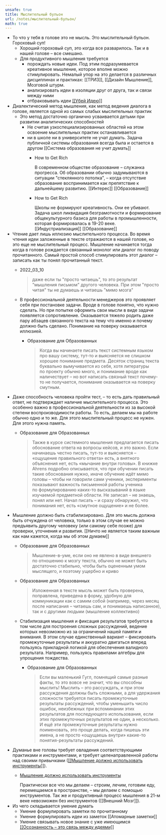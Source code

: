 ```yaml
---
unsafe: true
title: Мыслительный бульон
url: /notes/мыслительный-бульон/
math: true
---
```

<p></p>
<ul>
<li>
То что у тебя в голове это не мысль. Это мыслительный бульон. Гороховый суп!<ul>
<li>Хороший гороховый суп, это когда все разварилось. Так и в нашей голове – все смешано.</li>
<li>
Для продуктивного мышления требуется<ul>
<li>порождать новые идеи. Под этим подразумевается креативное мышление, которое вполне можно стимулировать. Немалый упор на это делается в различных дисциплинах и практиках: <span class='missing-note'>[[ТРИЗ]]</span>, <span class='missing-note'>[[Дизайн Мышление]]</span>, Мозговой штурм.</li>
<li>анализировать идеи в изоляции друг от друга, так и связи между ними</li>
<li>отбраковывать идеи <a href='/notes/убей-идею'>[[Убей Идею]]</a></li>
</ul>
</li>
</ul>
</li>
<li>
Диалектический метод мышления, как метод ведения диалога в голове, является одной из самых слабых мыслительных практик<ul>
<li>
Это метод достаточно органично усваивается детьми при развитии аналитических способностей<ul>
<li>Не считая узкоспециализированных областей на этом освоение мыслительных практик останавливается</li>
<li>
ни в школе ни в университете не учат думать. Задача публичной системы образования всегда была и остается в другом <span class='missing-note'>[[Система образования не учит думать]]</span><ul>
<li><div class='quote'><p class='quote-source'><span class='missing-note'>How to Get Rich</span></p>В современном обществе образование – служанка прогресса. Об образовании обычно задумываются в ситуации &quot;стеклянного потолка&quot;, – когда отсутствие образование воспринимается как препятствие к дальнейшему развитию. <span class='missing-note'>[[Интерес]]</span> <span class='missing-note'>[[Образование]]</span></div></li>
<li><div class='quote'><p class='quote-source'><span class='missing-note'>How to Get Rich</span></p>Школы не формируют креативность. Они ее убивают. Задача школ ликвидация безграмотности и формирование общекультурного базиса для работы в промышленности, которая формировалась в 19-20 веке. <span class='missing-note'>[[Индустриализация]]</span> <span class='missing-note'>[[Образование]]</span></div></li>
</ul>
</li>
</ul>
</li>
</ul>
</li>
<li>
Чтение дает лишь иллюзию мыслительного процесса. Во время чтения идеи заложенные в тексте отражаются в нашей голове, но это еще не мыслительный процесс. Мышление начинается тогда когда в голове рождается связанный монолог или диалог по поводу прочитанного. Самый простой способ стимулировать этот диалог – записать как ты понял прочитанный текст.<ul>
<li><div class='quote'><p class='quote-source'><span class='missing-note'>2022_03_10</span></p><blockquote>
<p>даже если ты &quot;просто читаешь&quot;, то это результат &quot;мышления письмом&quot; другого человека. При этом &quot;просто читая&quot; ты не думаешь и читаешь &quot;мимо мозга&quot;</p>
</blockquote>
</div></li>
<li>
В профессиональной деятельности менеджеров это проявляет себя при постановке задачи. Вроде в голове понятно, что нужно сделать. Но при попытке оформить свои мысли в виде задачи появляется сопротивление. Оказывается тяжело родить даже пару абзацев связанного текста на тему что именно и почему должно быть сделано. Понимание на поверку оказывается иллюзией.<ul>
<li><div class='quote'><p class='quote-source'><span class='missing-note'>Образование для Образованных</span></p><blockquote>
<p>Когда вы начинаете писать текст системным языком про вашу систему, тут-то и выясняется не слишком хорошее понимание предмета. Десяток страниц текста буквально вымучивается из себя, хотя литературы по проекту обычно много, и понимание вроде как наличествует – но вот написать связный текст почему-то не получается, понимание оказывается на поверку смутным.</p>
</blockquote>
</div></li>
</ul>
</li>
</ul>
</li>
<li>
Даже способность человека пройти тест, – то есть дать правильный ответ, не подтверждает наличие мыслительного процесса. Это особенно важно в профессиональной деятельности из за высокой степени воспроизводимости работы. То есть, делаем мы на работе обычно одно и то же. Для этого мыслительный процесс не нужен. Для этого нужна память.<ul>
<li><div class='quote'><p class='quote-source'><span class='missing-note'>Образование для Образованных</span></p><blockquote>
<p>Также в курсе системного мышления предлагается писать обоснование ответа на вопросы кейсов, и это важно. Если начинаешь честно писать, тут-то и выясняется – «ощущение правильного ответа» есть, а внятного объяснения нет, есть «мычание внутри головы». В книжке Ahrens подробно описывается, что при обучении писать такие обоснования нужно, иначе обучение идёт мимо головы – чтобы ни говорили сами ученики, эксперименты показывают важность письменной работы ученика по формулированию каких-то высказываний в языке изучаемой предметной области. Не записал – не знаешь, понял или нет. Начал писать – и сразу обнаружил, что понимания нет, есть «смутное ощущение» и не более.</p>
</blockquote>
</div></li>
</ul>
</li>
<li>
Мышление должно быть стабилизировано. Для это мысль должна быть отчуждена от человека, только в этом случае ее можно предъявить другому человеку (или самому себе позже) для проверки, уточнения и развития. <span class='missing-note'>[[Ничто не является таким важным как нам кажется, когда мы об этом думаем]]</span><ul>
<li><div class='quote'><p class='quote-source'><span class='missing-note'>Образование для Образованных</span></p><blockquote>
<p>Мышление-в-уме, если оно не явлено в виде внешнего по отношению к мозгу текста, обычно не может быть достаточно стабильно, чтобы быть оцененным умом мыслящего, и поэтому ущербно и криво</p>
</blockquote>
</div></li>
<li><div class='quote'><p class='quote-source'><span class='missing-note'>Образование для Образованных</span></p><blockquote>
<p>Изложенная в тексте мысль может быть проверена, поправлена, приведена в форму, удобную для коммуникации как с самим собой (например, через месяц после написания – читаешь сам, и понимаешь написанное), так и с другими людьми (мышление коллективно)</p>
</blockquote>
</div></li>
<li>
Стабилизация мышления и фиксация результатов требуется в том числе для построения сложных рассуждений, ведение которых невозможно из за ограничений нашей памяти и внимания. В этом случае единственный вариант – фиксировать промежуточные результаты и аккуратно двигаться вперед пользуясь прикладной логикой для обеспечения валидного результата. Например, пользуясь правилами алгебры для упрощения тождества.<ul>
<li><div class='quote'><p class='quote-source'><span class='missing-note'>Образование для Образованных</span></p><blockquote>
<p>Если вы маленький Гугл, помнящий самые разные факты, то это вовсе не значит, что вы способны мыслить! Мыслить – это рассуждать, и при этом рассуждения должны быть сложными, а для удержания сложности требуется писать промежуточные результаты рассуждений, чтобы уменьшить число ошибок, неизбежных при вспоминании этих результатов для последующего использования, если этих промежуточных результатов не один, а несколько. И ещё эти промежуточные результаты нужно поименовать, это проще делать, когда пишешь эти имена, а не просто «ощущаешь внутри» какие-то понятия-результаты рассуждений.</p>
</blockquote>
</div></li>
</ul>
</li>
</ul>
</li>
<li>
Думанье вне головы требует овладения соответствующими практиками и инструментами, и требует целенаправленной работы над своими привычками (<a href='/notes/мышление-должно-использовать-инструменты'>[[Мышление должно использовать инструменты]]</a>).<ul>
<li><div class='quote'><p class='quote-source'><a href='/notes/мышление-должно-использовать-инструменты'>Мышление должно использовать инструменты</a></p>Практически все что мы делаем – строим, лечим, готовим еду, перемещаемся в пространстве, – мы делаем с помощью инструментов. Так же и продуктивный процесс мышления в 21-м веке невозможен без инструментов (<span class='missing-note'>[[Внешний Мозг]]</span>).</div></li>
</ul>
</li>
<li>
Из чего складывается умение думать<ul>
<li>Умение формулировать заметки по прочитанному</li>
<li>Умение формулировать идеи из заметок <span class='missing-note'>[[Атомарные заметки]]</span></li>
<li>Умение связывать новое знание с уже имеющимся <a href='/notes/осознанность---это-связь-между-идеями'>[[Осознанность – это связь между идеями]]</a></li>
</ul>
</li>
</ul>

